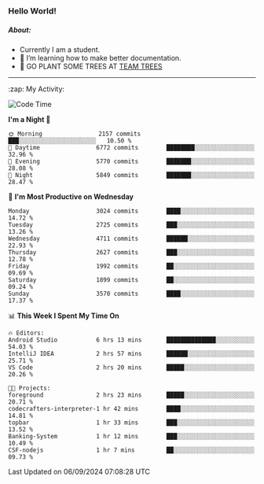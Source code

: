 ### Hello World!

##### About:
- Currently I am a student.
- 🌱 I’m learning how to make better documentation.
- 🌱 GO PLANT SOME TREES AT [TEAM TREES](https://teamtrees.org/)

---
  <summary>:zap: My Activity:</summary>
  
<!--START_SECTION:waka-->
![Code Time](http://img.shields.io/badge/Code%20Time-1%2C437%20hrs%205%20mins-blue)

**I'm a Night 🦉** 

```text
🌞 Morning                2157 commits        ███░░░░░░░░░░░░░░░░░░░░░░   10.50 % 
🌆 Daytime                6772 commits        ████████░░░░░░░░░░░░░░░░░   32.96 % 
🌃 Evening                5770 commits        ███████░░░░░░░░░░░░░░░░░░   28.08 % 
🌙 Night                  5849 commits        ███████░░░░░░░░░░░░░░░░░░   28.47 % 
```
📅 **I'm Most Productive on Wednesday** 

```text
Monday                   3024 commits        ████░░░░░░░░░░░░░░░░░░░░░   14.72 % 
Tuesday                  2725 commits        ███░░░░░░░░░░░░░░░░░░░░░░   13.26 % 
Wednesday                4711 commits        ██████░░░░░░░░░░░░░░░░░░░   22.93 % 
Thursday                 2627 commits        ███░░░░░░░░░░░░░░░░░░░░░░   12.78 % 
Friday                   1992 commits        ██░░░░░░░░░░░░░░░░░░░░░░░   09.69 % 
Saturday                 1899 commits        ██░░░░░░░░░░░░░░░░░░░░░░░   09.24 % 
Sunday                   3570 commits        ████░░░░░░░░░░░░░░░░░░░░░   17.37 % 
```


📊 **This Week I Spent My Time On** 

```text
🔥 Editors: 
Android Studio           6 hrs 13 mins       ██████████████░░░░░░░░░░░   54.03 % 
IntelliJ IDEA            2 hrs 57 mins       ██████░░░░░░░░░░░░░░░░░░░   25.71 % 
VS Code                  2 hrs 20 mins       █████░░░░░░░░░░░░░░░░░░░░   20.26 % 

🐱‍💻 Projects: 
foreground               2 hrs 23 mins       █████░░░░░░░░░░░░░░░░░░░░   20.71 % 
codecrafters-interpreter-1 hr 42 mins        ████░░░░░░░░░░░░░░░░░░░░░   14.81 % 
topbar                   1 hr 33 mins        ███░░░░░░░░░░░░░░░░░░░░░░   13.52 % 
Banking-System           1 hr 12 mins        ███░░░░░░░░░░░░░░░░░░░░░░   10.49 % 
CSF-nodejs               1 hr 7 mins         ██░░░░░░░░░░░░░░░░░░░░░░░   09.73 % 
```


 Last Updated on 06/09/2024 07:08:28 UTC
<!--END_SECTION:waka-->
